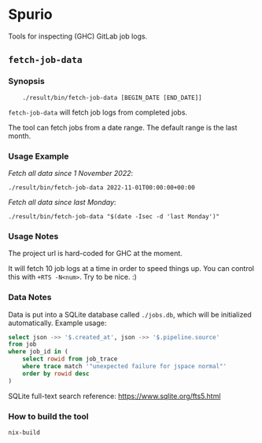 # Spurio

Tools for inspecting (GHC) GitLab job logs.

## `fetch-job-data`

### Synopsis

```
    ./result/bin/fetch-job-data [BEGIN_DATE [END_DATE]]
```

`fetch-job-data` will fetch job logs from completed jobs.

The tool can fetch jobs from a date range. The default range is the last month.

### Usage Example

*Fetch all data since 1 November 2022*:

```
./result/bin/fetch-job-data 2022-11-01T00:00:00+00:00
```

*Fetch all data since last Monday*:

```
./result/bin/fetch-job-data "$(date -Isec -d 'last Monday')"
```

### Usage Notes

The project url is hard-coded for GHC at the moment.

It will fetch 10 job logs at a time in order to speed things up.
You can control this with `+RTS -N<num>`.
Try to be nice. :)

### Data Notes

Data is put into a SQLite database called `./jobs.db`, which will be initialized
automatically. Example usage:

```sql
select json ->> '$.created_at', json ->> '$.pipeline.source'
from job
where job_id in (
    select rowid from job_trace
    where trace match '"unexpected failure for jspace normal"'
    order by rowid desc
)
```

SQLite full-text search reference: https://www.sqlite.org/fts5.html

### How to build the tool

`nix-build`
